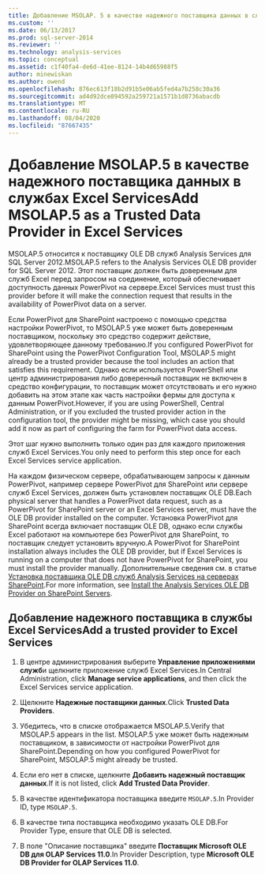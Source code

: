 ```yaml
---
title: Добавление MSOLAP. 5 в качестве надежного поставщика данных в службах Excel | Документация Майкрософт
ms.custom: ''
ms.date: 06/13/2017
ms.prod: sql-server-2014
ms.reviewer: ''
ms.technology: analysis-services
ms.topic: conceptual
ms.assetid: c1f40fa4-de6d-41ee-8124-14b4d65988f5
author: minewiskan
ms.author: owend
ms.openlocfilehash: 876ec613f18b2d91b5e06ab5fed4a7b258c30a36
ms.sourcegitcommit: ad4d92dce894592a259721a1571b1d8736abacdb
ms.translationtype: MT
ms.contentlocale: ru-RU
ms.lasthandoff: 08/04/2020
ms.locfileid: "87667435"
---
```

# <a name="add-msolap5-as-a-trusted-data-provider-in-excel-services"></a><span data-ttu-id="7b164-102">Добавление MSOLAP.5 в качестве надежного поставщика данных в службах Excel Services</span><span class="sxs-lookup"><span data-stu-id="7b164-102">Add MSOLAP.5 as a Trusted Data Provider in Excel Services</span></span>
  <span data-ttu-id="7b164-103">MSOLAP.5 относится к поставщику OLE DB служб Analysis Services для SQL Server 2012.</span><span class="sxs-lookup"><span data-stu-id="7b164-103">MSOLAP.5 refers to the Analysis Services OLE DB provider for SQL Server 2012.</span></span> <span data-ttu-id="7b164-104">Этот поставщик должен быть доверенным для служб Excel перед запросом на соединение, который обеспечивает доступность данных PowerPivot на сервере.</span><span class="sxs-lookup"><span data-stu-id="7b164-104">Excel Services must trust this provider before it will make the connection request that results in the availability of PowerPivot data on a server.</span></span>  
  
 <span data-ttu-id="7b164-105">Если PowerPivot для SharePoint настроено с помощью средства настройки PowerPivot, то MSOLAP.5 уже может быть доверенным поставщиком, поскольку это средство содержит действие, удовлетворяющее данному требованию.</span><span class="sxs-lookup"><span data-stu-id="7b164-105">If you configured PowerPivot for SharePoint using the PowerPivot Configuration Tool, MSOLAP.5 might already be a trusted provider because the tool includes an action that satisfies this requirement.</span></span> <span data-ttu-id="7b164-106">Однако если используется PowerShell или центр администрирования либо доверенный поставщик не включен в средство конфигурации, то поставщик может отсутствовать и его нужно добавить на этом этапе как часть настройки фермы для доступа к данным PowerPivot.</span><span class="sxs-lookup"><span data-stu-id="7b164-106">However, if you are using PowerShell, Central Administration, or if you excluded the trusted provider action in the configuration tool, the provider might be missing, which case you should add it now as part of configuring the farm for PowerPivot data access.</span></span>  
  
 <span data-ttu-id="7b164-107">Этот шаг нужно выполнить только один раз для каждого приложения служб Excel Services.</span><span class="sxs-lookup"><span data-stu-id="7b164-107">You only need to perform this step once for each Excel Services service application.</span></span>  
  
 <span data-ttu-id="7b164-108">На каждом физическом сервере, обрабатывающем запросы к данным PowerPivot, например сервере PowerPivot для SharePoint или сервере служб Excel Services, должен быть установлен поставщик OLE DB.</span><span class="sxs-lookup"><span data-stu-id="7b164-108">Each physical server that handles a PowerPivot data request, such as a PowerPivot for SharePoint server or an Excel Services server, must have the OLE DB provider installed on the computer.</span></span> <span data-ttu-id="7b164-109">Установка PowerPivot для SharePoint всегда включает поставщик OLE DB, однако если службы Excel работают на компьютере без PowerPivot для SharePoint, то поставщик следует установить вручную.</span><span class="sxs-lookup"><span data-stu-id="7b164-109">A PowerPivot for SharePoint installation always includes the OLE DB provider, but if Excel Services is running on a computer that does not have PowerPivot for SharePoint, you must install the provider manually.</span></span> <span data-ttu-id="7b164-110">Дополнительные сведения см. в статье [Установка поставщика OLE DB служб Analysis Services на серверах SharePoint](../../sql-server/install/install-the-analysis-services-ole-db-provider-on-sharepoint-servers.md).</span><span class="sxs-lookup"><span data-stu-id="7b164-110">For more information, see [Install the Analysis Services OLE DB Provider on SharePoint Servers](../../sql-server/install/install-the-analysis-services-ole-db-provider-on-sharepoint-servers.md).</span></span>  
  
## <a name="add-a-trusted-provider-to-excel-services"></a><span data-ttu-id="7b164-111">Добавление надежного поставщика в службы Excel Services</span><span class="sxs-lookup"><span data-stu-id="7b164-111">Add a trusted provider to Excel Services</span></span>  
  
1.  <span data-ttu-id="7b164-112">В центре администрирования выберите **Управление приложениями служб**и щелкните приложение служб Excel Services.</span><span class="sxs-lookup"><span data-stu-id="7b164-112">In Central Administration, click **Manage service applications**, and then click the Excel Services service application.</span></span>  
  
2.  <span data-ttu-id="7b164-113">Щелкните **Надежные поставщики данных**.</span><span class="sxs-lookup"><span data-stu-id="7b164-113">Click **Trusted Data Providers**.</span></span>  
  
3.  <span data-ttu-id="7b164-114">Убедитесь, что в списке отображается MSOLAP.5.</span><span class="sxs-lookup"><span data-stu-id="7b164-114">Verify that MSOLAP.5 appears in the list.</span></span> <span data-ttu-id="7b164-115">MSOLAP.5 уже может быть надежным поставщиком, в зависимости от настройки PowerPivot для SharePoint.</span><span class="sxs-lookup"><span data-stu-id="7b164-115">Depending on how you configured PowerPivot for SharePoint, MSOLAP.5 might already be trusted.</span></span>  
  
4.  <span data-ttu-id="7b164-116">Если его нет в списке, щелкните **Добавить надежный поставщик данных**.</span><span class="sxs-lookup"><span data-stu-id="7b164-116">If it is not listed, click **Add Trusted Data Provider**.</span></span>  
  
5.  <span data-ttu-id="7b164-117">В качестве идентификатора поставщика введите `MSOLAP.5`.</span><span class="sxs-lookup"><span data-stu-id="7b164-117">In Provider ID, type `MSOLAP.5`.</span></span>  
  
6.  <span data-ttu-id="7b164-118">В качестве типа поставщика необходимо указать OLE DB.</span><span class="sxs-lookup"><span data-stu-id="7b164-118">For Provider Type, ensure that OLE DB is selected.</span></span>  
  
7.  <span data-ttu-id="7b164-119">В поле "Описание поставщика" введите **Поставщик Microsoft OLE DB для OLAP Services 11.0**.</span><span class="sxs-lookup"><span data-stu-id="7b164-119">In Provider Description, type **Microsoft OLE DB Provider for OLAP Services 11.0**.</span></span>  
  
  
